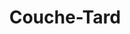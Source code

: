 ---
title: "Couche-Tard"
url: /victoriaville/couche-tard-rue-notre-dame-ouest/
shop: Lebensmittel
---
